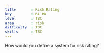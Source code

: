 ```yaml
---
title       : Risk Rating
key         : RI RR
level       : TBC
area        : risk
difficulty  : TBC
skills      : TBC
---
```


How would you define a system for risk rating?
